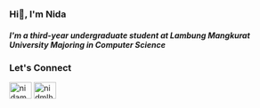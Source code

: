 <h3 align="left">Hi👋, I'm Nida</h3>

<h5 align="left">I'm a third-year undergraduate student at Lambung Mangkurat University Majoring in Computer Science</h5>

<h3 align="left">Let's Connect </h3>
<p align="left">
<a href="https://linkedin.com/in/nidamuallimah" target="blank"><img align="center" src="https://raw.githubusercontent.com/rahuldkjain/github-profile-readme-generator/master/src/images/icons/Social/linked-in-alt.svg" alt="nidamuallimah" height="30" width="40" /></a>
<a href="https://instagram.com/nidmlh" target="blank"><img align="center" src="https://raw.githubusercontent.com/rahuldkjain/github-profile-readme-generator/master/src/images/icons/Social/instagram.svg" alt="nidmlh" height="30" width="40" /></a> <!-- <a href="https://figma.com/@nidamuallimah" target="blank"><img align="center" src="https://raw.githubusercontent.com/rahuldkjain/github-profile-readme-generator/master/src/images/icons/Social/figma.svg" alt="" height="30" width="40" /></a>

